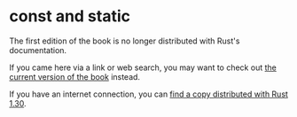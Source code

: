 # const and static

The first edition of the book is no longer distributed with Rust's documentation.

If you came here via a link or web search, you may want to check out [the current version of the book](../ch19-01-unsafe-rust.html#accessing-or-modifying-a-mutable-static-variable) instead.

If you have an internet connection, you can [find a copy distributed with Rust 1.30](https://doc.rust-lang.org/1.30.0/book/first-edition/const-and-static.html).
